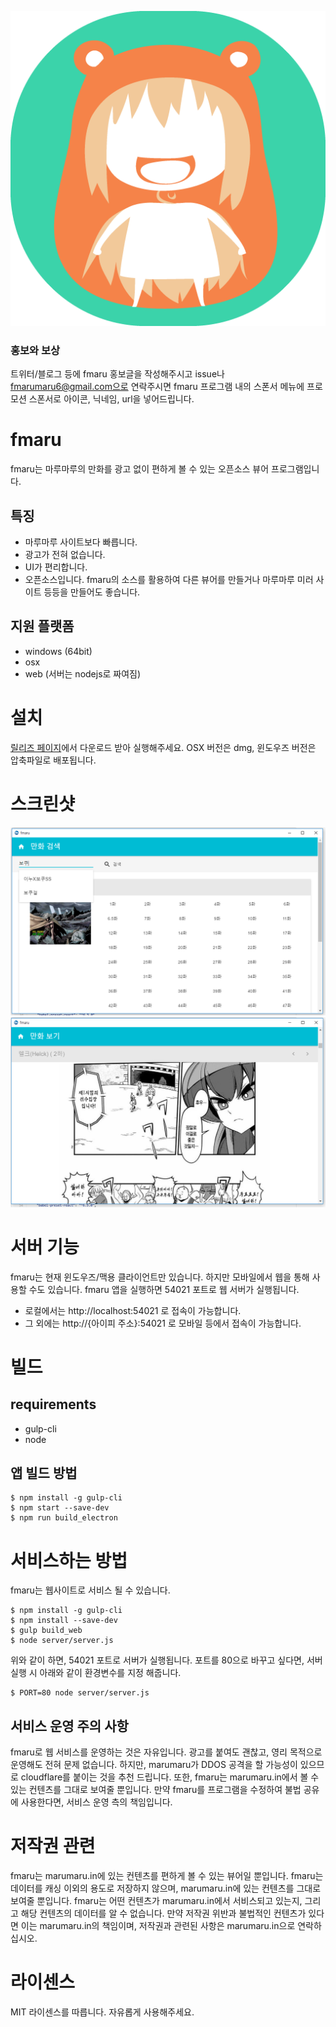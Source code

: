 ![아이콘](https://raw.githubusercontent.com/fmaru/fmaru/master/build/icon.png)

### 홍보와 보상
트위터/블로그 등에 fmaru 홍보글을 작성해주시고 issue나 fmarumaru6@gmail.com으로 연락주시면 fmaru 프로그램 내의 스폰서 메뉴에 프로모션 스폰서로 아이콘, 닉네임, url을 넣어드립니다. 

# fmaru
fmaru는 마루마루의 만화를 광고 없이 편하게 볼 수 있는 오픈소스 뷰어 프로그램입니다.

## 특징
* 마루마루 사이트보다 빠릅니다.
* 광고가 전혀 없습니다.
* UI가 편리합니다.
* 오픈소스입니다. fmaru의 소스를 활용하여 다른 뷰어를 만들거나 마루마루 미러 사이트 등등을 만들어도 좋습니다.

## 지원 플랫폼
* windows (64bit)
* osx
* web (서버는 nodejs로 짜여짐)

# 설치
[릴리즈 페이지](https://github.com/fmaru/fmaru/releases)에서 다운로드 받아 실행해주세요.
OSX 버전은 dmg, 윈도우즈 버전은 압축파일로 배포됩니다.

# 스크린샷
![검색](https://raw.githubusercontent.com/fmaru/fmaru/master/capture/search.png)
![만화 보기](https://raw.githubusercontent.com/fmaru/fmaru/master/capture/view.png)

# 서버 기능
fmaru는 현재 윈도우즈/맥용 클라이언트만 있습니다. 하지만 모바일에서 웹을 통해 사용할 수도 있습니다. fmaru 앱을 실행하면 54021 포트로 웹 서버가 실행됩니다.

* 로컬에서는 http://localhost:54021 로 접속이 가능합니다.
* 그 외에는 http://{아이피 주소}:54021 로 모바일 등에서 접속이 가능합니다.

# 빌드
## requirements
 * gulp-cli
 * node

## 앱 빌드 방법
    
    $ npm install -g gulp-cli
    $ npm start --save-dev
    $ npm run build_electron

# 서비스하는 방법
 fmaru는 웹사이트로 서비스 될 수 있습니다.

    $ npm install -g gulp-cli
    $ npm install --save-dev
    $ gulp build_web
    $ node server/server.js
  
위와 같이 하면, 54021 포트로 서버가 실행됩니다. 포트를 80으로 바꾸고 싶다면, 서버 실행 시 아래와 같이 환경변수를 지정 해줍니다.

    $ PORT=80 node server/server.js

## 서비스 운영 주의 사항
fmaru로 웹 서비스를 운영하는 것은 자유입니다. 광고를 붙여도 괜찮고, 영리 목적으로 운영해도 전혀 문제 없습니다. 하지만, marumaru가 DDOS 공격을 할 가능성이 있으므로 cloudflare를 붙이는 것을 추천 드립니다. 또한, fmaru는 marumaru.in에서 볼 수 있는 컨텐츠를 그대로 보여줄 뿐입니다. 만약 fmaru를 프로그램을 수정하여 불법 공유에 사용한다면, 서비스 운영 측의 책임입니다.

# 저작권 관련
fmaru는 marumaru.in에 있는 컨텐츠를 편하게 볼 수 있는 뷰어일 뿐입니다. fmaru는 데이터를 캐싱 이외의 용도로 저장하지 않으며, marumaru.in에 있는 컨텐츠를 그대로 보여줄 뿐입니다. fmaru는 어떤 컨텐츠가 marumaru.in에서 서비스되고 있는지, 그리고 해당 컨텐츠의 데이터를 알 수 없습니다. 만약 저작권 위반과 불법적인 컨텐츠가 있다면 이는 marumaru.in의 책임이며, 저작권과 관련된 사항은 marumaru.in으로 연락하십시오.


# 라이센스
 MIT 라이센스를 따릅니다. 자유롭게 사용해주세요.
 
